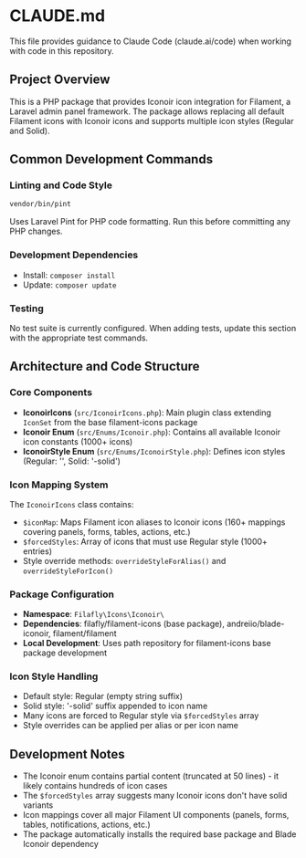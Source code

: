 # CLAUDE.md

This file provides guidance to Claude Code (claude.ai/code) when working with code in this repository.

## Project Overview
This is a PHP package that provides Iconoir icon integration for Filament, a Laravel admin panel framework. The package allows replacing all default Filament icons with Iconoir icons and supports multiple icon styles (Regular and Solid).

## Common Development Commands

### Linting and Code Style
```bash
vendor/bin/pint
```
Uses Laravel Pint for PHP code formatting. Run this before committing any PHP changes.

### Development Dependencies
- Install: `composer install`
- Update: `composer update`

### Testing
No test suite is currently configured. When adding tests, update this section with the appropriate test commands.

## Architecture and Code Structure

### Core Components
- **IconoirIcons** (`src/IconoirIcons.php`): Main plugin class extending `IconSet` from the base filament-icons package
- **Iconoir Enum** (`src/Enums/Iconoir.php`): Contains all available Iconoir icon constants (1000+ icons)
- **IconoirStyle Enum** (`src/Enums/IconoirStyle.php`): Defines icon styles (Regular: '', Solid: '-solid')

### Icon Mapping System
The `IconoirIcons` class contains:
- `$iconMap`: Maps Filament icon aliases to Iconoir icons (160+ mappings covering panels, forms, tables, actions, etc.)
- `$forcedStyles`: Array of icons that must use Regular style (1000+ entries)
- Style override methods: `overrideStyleForAlias()` and `overrideStyleForIcon()`

### Package Configuration
- **Namespace**: `Filafly\Icons\Iconoir\`
- **Dependencies**: filafly/filament-icons (base package), andreiio/blade-iconoir, filament/filament
- **Local Development**: Uses path repository for filament-icons base package development

### Icon Style Handling
- Default style: Regular (empty string suffix)
- Solid style: '-solid' suffix appended to icon name
- Many icons are forced to Regular style via `$forcedStyles` array
- Style overrides can be applied per alias or per icon name

## Development Notes
- The Iconoir enum contains partial content (truncated at 50 lines) - it likely contains hundreds of icon cases
- The `$forcedStyles` array suggests many Iconoir icons don't have solid variants
- Icon mappings cover all major Filament UI components (panels, forms, tables, notifications, actions, etc.)
- The package automatically installs the required base package and Blade Iconoir dependency